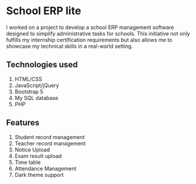 # School ERP lite
I worked on a project to develop a school ERP management software designed to simplify administrative tasks for schools. This initiative not only fulfills my internship certification requirements but also allows me to showcase my technical skills in a real-world setting.

## Technologies used 
1. HTML/CSS
2. JavaScript/jQuery
3. Bootstrap 5
4. My SQL database
5. PHP

## Features
1. Student record management
2. Teacher record management
3. Notice Upload
4. Exam result upload
6. Time table
7. Attendance Management
8. Dark theme support
